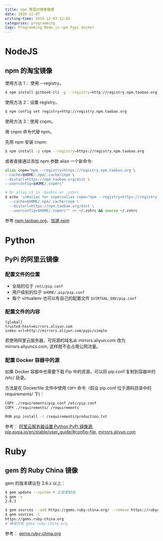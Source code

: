 ```yaml
---
title: npm 等国内镜像整理
date: 2016-12-07
writing-time: 2016-12-07 12:42
categories: programming
tags: Programming Node.js npm Pypi docker
---
```


# NodeJS

## npm 的淘宝镜像

使用方法 1： 使用 --registry。

```bash
$ npm install gitbook-cli -g --registry=http://registry.npm.taobao.org 
```

使用方法 2：设置 registry。

```bash
$ npm config set registry=http://registry.npm.taobao.org
```

使用方法 3：使用 cnpm。

用 cnpm 命令代替 npm。

先用 npm 安装 cnpm:

```bash
$ npm install -g cnpm --registry=https://registry.npm.taobao.org
```

或者直接通过添加 npm 参数 alias 一个新命令:

```bash
alias cnpm="npm --registry=https://registry.npm.taobao.org \
--cache=$HOME/.npm/.cache/cnpm \
--disturl=https://npm.taobao.org/dist \
--userconfig=$HOME/.cnpmrc"

# Or alias it in .bashrc or .zshrc
$ echo '\n#alias for cnpm\nalias cnpm="npm --registry=https://registry.npm.taobao.org \
  --cache=$HOME/.npm/.cache/cnpm \
  --disturl=https://npm.taobao.org/dist \
  --userconfig=$HOME/.cnpmrc"' >> ~/.zshrc && source ~/.zshrc
```

参考 [npm.taobao.org](https://npm.taobao.org/)，[加速 npm](https://yq.aliyun.com/articles/47269)


# Python

## PyPi 的阿里云镜像


### 配置文件的位置

+ 全局的位于 `/etc/pip.conf`
+ 用户级别的位于 `$HOME/.pip/pip.conf`
+ 每个 virtualenv 也可以有自己的配置文件 `$VIRTUAL_ENV/pip.conf`


### 配置文件的内容

```
[global]
trusted-host=mirrors.aliyun.com
index-url=http://mirrors.aliyun.com/pypi/simple
```

若使用阿里云服务器，可将源的域名从 mirrors.aliyun.com 改为 mirrors.aliyuncs.com, 这样就不会占用公网流量。

### 配置 Docker 容器中的源

如果 Docker 容器中也需要下载 Pip 中的资源，可以将 pip.conf 复制到容器中的 /etc/ 目录。

方法是在 Dockerfile 文件中使用 `COPY` 命令（假设 pip.conf 位于源码目录中的 requirements/ 下)：

```bash
COPY ./requirements/pip.conf /etc/pip.conf
COPY ./requirements/ /requirements

RUN pip install -r /requirements/production.txt
```

参考： [阿里云服务器设置 Python PyPi 镜像源](http://www.atjiang.com/aliyun-pip-mirror/), [pip.pypa.io/en/stable/user_guide/#config-file](https://pip.pypa.io/en/stable/user_guide/#config-file), [mirrors.aliyun.com](http://mirrors.aliyun.com/)

# Ruby

## gem 的 Ruby China 镜像

gem 的版本建议在 2.6.x 以上：

```bash
$ gem update --system # 这里要翻墙
$ gem -v
2.6.3

$ gem sources --add https://gems.ruby-china.org/ --remove https://rubygems.org/
$ gem sources -l
https://gems.ruby-china.org
# 确保只有 gems.ruby-china.org
```

参考： [gems.ruby-china.org](http://gems.ruby-china.org/)
